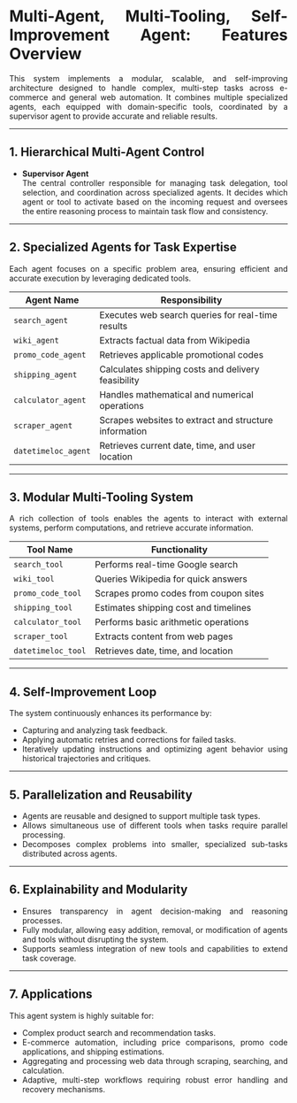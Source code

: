 <div align="justify">

# Multi-Agent, Multi-Tooling, Self-Improvement Agent: Features Overview

This system implements a modular, scalable, and self-improving architecture designed to handle complex, multi-step tasks across e-commerce and general web automation. It combines multiple specialized agents, each equipped with domain-specific tools, coordinated by a supervisor agent to provide accurate and reliable results.

---

## 1. Hierarchical Multi-Agent Control

- **Supervisor Agent**  
  The central controller responsible for managing task delegation, tool selection, and coordination across specialized agents. It decides which agent or tool to activate based on the incoming request and oversees the entire reasoning process to maintain task flow and consistency.

---

## 2. Specialized Agents for Task Expertise

Each agent focuses on a specific problem area, ensuring efficient and accurate execution by leveraging dedicated tools.

| Agent Name          | Responsibility                                      |
|---------------------|-----------------------------------------------------|
| `search_agent`      | Executes web search queries for real-time results   |
| `wiki_agent`        | Extracts factual data from Wikipedia                |
| `promo_code_agent`  | Retrieves applicable promotional codes              |
| `shipping_agent`    | Calculates shipping costs and delivery feasibility  |
| `calculator_agent`  | Handles mathematical and numerical operations       |
| `scraper_agent`     | Scrapes websites to extract and structure information|
| `datetimeloc_agent` | Retrieves current date, time, and user location     |

---

## 3. Modular Multi-Tooling System

A rich collection of tools enables the agents to interact with external systems, perform computations, and retrieve accurate information.

| Tool Name            | Functionality                         |
|----------------------|---------------------------------------|
| `search_tool`        | Performs real-time Google search      |
| `wiki_tool`          | Queries Wikipedia for quick answers   |
| `promo_code_tool`    | Scrapes promo codes from coupon sites |
| `shipping_tool`      | Estimates shipping cost and timelines |
| `calculator_tool`    | Performs basic arithmetic operations  |
| `scraper_tool`       | Extracts content from web pages       |
| `datetimeloc_tool`   | Retrieves date, time, and location    |

---

## 4. Self-Improvement Loop

The system continuously enhances its performance by:
- Capturing and analyzing task feedback.
- Applying automatic retries and corrections for failed tasks.
- Iteratively updating instructions and optimizing agent behavior using historical trajectories and critiques.

---

## 5. Parallelization and Reusability

- Agents are reusable and designed to support multiple task types.
- Allows simultaneous use of different tools when tasks require parallel processing.
- Decomposes complex problems into smaller, specialized sub-tasks distributed across agents.

---

## 6. Explainability and Modularity

- Ensures transparency in agent decision-making and reasoning processes.
- Fully modular, allowing easy addition, removal, or modification of agents and tools without disrupting the system.
- Supports seamless integration of new tools and capabilities to extend task coverage.

---

## 7. Applications

This agent system is highly suitable for:
- Complex product search and recommendation tasks.
- E-commerce automation, including price comparisons, promo code applications, and shipping estimations.
- Aggregating and processing web data through scraping, searching, and calculation.
- Adaptive, multi-step workflows requiring robust error handling and recovery mechanisms.
</div>
